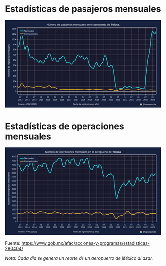 # Estadísticas de pasajeros mensuales

![Imagen 1](./pasajeros.png)

# Estadísticas de operaciones mensuales

![Imagen 1](./operaciones.png)

Fuente: https://www.gob.mx/afac/acciones-y-programas/estadisticas-280404/

*Nota: Cada día se genera un reorte de un aeropuerto de México al azar.*
